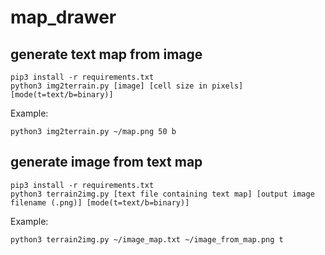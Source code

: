 # map_drawer
## generate text map from image
```
pip3 install -r requirements.txt
python3 img2terrain.py [image] [cell size in pixels] [mode(t=text/b=binary)]
```
Example:
```
python3 img2terrain.py ~/map.png 50 b
```
## generate image from text map
```
pip3 install -r requirements.txt
python3 terrain2img.py [text file containing text map] [output image filename (.png)] [mode(t=text/b=binary)]
```
Example:
```
python3 terrain2img.py ~/image_map.txt ~/image_from_map.png t
```
